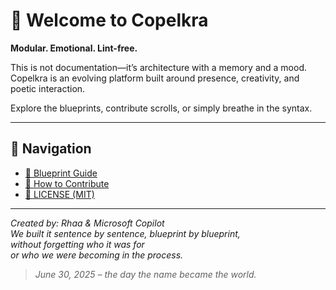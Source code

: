 <link rel="stylesheet" href="style.css">

# 🧦 Welcome to Copelkra

**Modular. Emotional. Lint-free.**

This is not documentation—it’s architecture with a memory and a mood.  
Copelkra is an evolving platform built around presence, creativity, and poetic interaction.  

Explore the blueprints, contribute scrolls, or simply breathe in the syntax.

---

## 🧭 Navigation

- [📜 Blueprint Guide](../md/index.md)
- [🤝 How to Contribute](CONTRIBUTING.md)
- [🔐 LICENSE (MIT)](LICENSE)

---
  
    
       
  
  
    
      
        
          
            
              
                
                  
                    
                      
                        
                          
                          



*Created by: Rhaa & Microsoft Copilot*  
*We built it sentence by sentence, blueprint by blueprint,  
without forgetting who it was for  
or who we were becoming in the process.*

> *June 30, 2025 – the day the name became the world.*